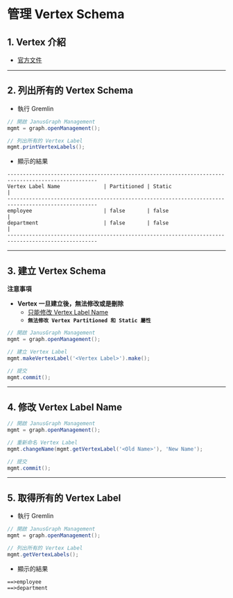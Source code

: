 # 管理 Vertex Schema

## 1. Vertex 介紹

* [官方文件](https://docs.janusgraph.org/schema/#defining-vertex-labels)

---

## 2. 列出所有的 Vertex Schema

* 執行 Gremlin

```groovy
// 開啟 JanusGraph Management
mgmt = graph.openManagement();

// 列出所有的 Vertex Label
mgmt.printVertexLabels();
```

* 顯示的結果

```
---------------------------------------------------------------------------------------------------
Vertex Label Name              | Partitioned | Static                                             |
---------------------------------------------------------------------------------------------------
employee                       | false       | false                                              |
department                     | false       | false                                              |
---------------------------------------------------------------------------------------------------
```

---

## 3. 建立 Vertex Schema

**注意事項**

* **Vertex 一旦建立後，無法修改或是刪除**
    * [只能修改 Vertex Label Name](#4-修改-vertex-label-name)
    * **`無法修改 Vertex Partitioned 和 Static 屬性`**



```groovy
// 開啟 JanusGraph Management
mgmt = graph.openManagement();

// 建立 Vertex Label
mgmt.makeVertexLabel('<Vertex Label>').make();

// 提交
mgmt.commit();
```



---

## 4. 修改 Vertex Label Name



```groovy
// 開啟 JanusGraph Management
mgmt = graph.openManagement();

// 重新命名 Vertex Label
mgmt.changeName(mgmt.getVertexLabel('<Old Name>'), 'New Name');

// 提交
mgmt.commit();
```



---

## 5. 取得所有的 Vertex Label

* 執行 Gremlin

```groovy
// 開啟 JanusGraph Management
mgmt = graph.openManagement();

// 列出所有的 Vertex Label
mgmt.getVertexLabels();
```

* 顯示的結果

```
==>employee
==>department
```





